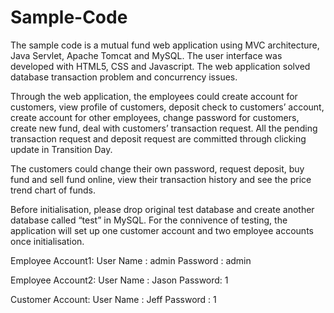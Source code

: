 # Sample-Code
The sample code is a mutual fund web application using MVC architecture, Java Servlet, Apache Tomcat and MySQL. 
The user interface was developed with HTML5, CSS and Javascript.
The web application solved database transaction problem and concurrency issues.

Through the web application, the employees could create account for customers, view profile of customers, deposit check to customers’ account, create account for other employees, change password for customers, create new fund, deal with customers’ transaction request. All the pending transaction request and deposit request are committed through clicking update in Transition Day.

The customers could change their own password, request deposit, buy fund and sell fund online, view their transaction history and see the price trend chart of funds.

Before initialisation, please drop original test database and create another database called “test” in MySQL. For the connivence of testing, the application will set up one customer account and two employee accounts once initialisation.

Employee Account1: User Name : admin
		   Password : admin
		   
Employee Account2: User Name : Jason
                   Password: 1
                   
Customer Account:  User Name : Jeff
                   Password : 1
